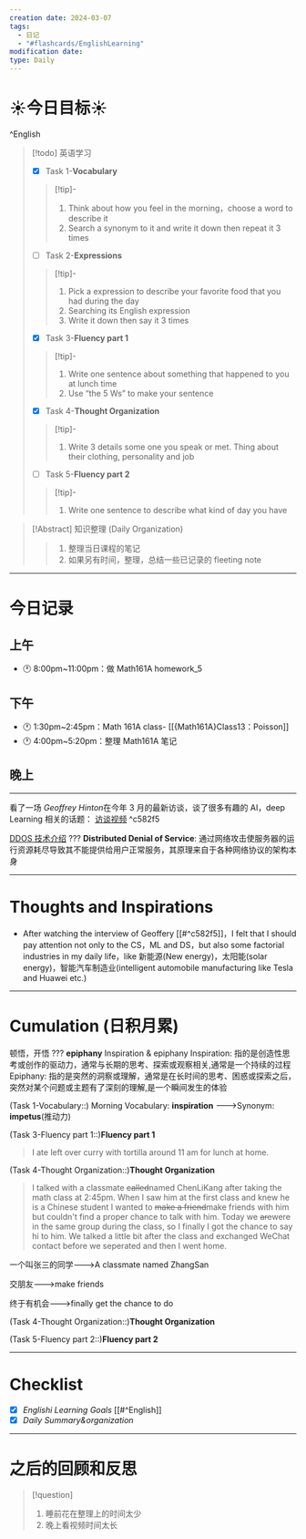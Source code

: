 ```yaml
---
creation date: 2024-03-07
tags:
  - 日记
  - "#flashcards/EnglishLearning"
modification date: 
type: Daily
---
```


# ☀今日目标☀
^English
> [!todo] 英语学习
> - [x]  Task 1-**Vocabulary**
> >[!tip]- 
> >	1. Think about how you feel in the morning，choose a word to describe it
> >	2. Search a synonym to it and write it down then repeat it 3 times
> - [ ]  Task 2-**Expressions**
> >[!tip]-
> >	1. Pick a expression to describe your favorite food that you had during the day
> >	2. Searching its English expression
> >	3. Write it down then say it 3 times
> - [x] Task 3-**Fluency part 1**
> > [!tip]-
> >	1. Write one sentence about something that happened to you at lunch time
> >	2. Use “the 5 Ws”  to make your sentence
> - [x] Task 4-**Thought Organization**
> > [!tip]-
> >	1. Write 3 details some one you speak or met. Thing about their clothing, personality and job
> - [ ] Task 5-**Fluency part 2**
> > [!tip]-
> >	1. Write one sentence to describe what kind of day you have


>[!Abstract] 知识整理 (Daily Organization)
>>1. 整理当日课程的笔记 
>> 2. 如果另有时间，整理，总结一些已记录的 fleeting note

---
# 今日记录
## 上午
- 🕐 8:00pm~11:00pm：做 Math161A homework_5
## 下午
- 🕐 1:30pm~2:45pm：Math 161A class- [[{Math161A}Class13：Poisson]]
- 🕐 4:00pm~5:20pm：整理 Math161A 笔记

## 晚上
---
看了一场 *Geoffrey Hinton*在今年 3 月的最新访谈，谈了很多有趣的 AI，deep Learning 相关的话题：
[访谈视频](https://www.bilibili.com/video/BV1ds4y1w7hH/?spm_id_from=333.1007.top_right_bar_window_history.content.click&vd_source=53ab730a6a68286ff34f37d2219cc5d8) ^c582f5

[DDOS 技术介绍](https://www.bilibili.com/video/BV1KQ4y117nq/?spm_id_from=333.1007.top_right_bar_window_history.content.click&vd_source=53ab730a6a68286ff34f37d2219cc5d8)
???
**Distributed Denial of Service**:
通过网络攻击使服务器的运行资源耗尽导致其不能提供给用户正常服务，其原理来自于各种网络协议的架构本身
<!--SR:!2024-08-03,101,280-->

---
# Thoughts and Inspirations 
- After watching the interview of Geoffery [[#^c582f5]]，I felt that I should pay attention not only to the CS，ML and DS，but also some factorial industries in my daily life，like 新能源(New energy)，太阳能(solar energy)，智能汽车制造业(intelligent automobile manufacturing like Tesla and Huawei etc.)

---
# Cumulation (日积月累)
顿悟，开悟
???
**epiphany**
Inspiration & epiphany
Inspiration: 指的是创造性思考或创作的驱动力，通常与长期的思考、探索或观察相关,通常是一个持续的过程
Epiphany: 指的是突然的洞察或理解，通常是在长时间的思考、困惑或探索之后，突然对某个问题或主题有了深刻的理解,是一个瞬间发生的体验
<!--SR:!2024-04-29,32,250-->

(Task 1-Vocabulary::) Morning Vocabulary: **inspiration** --->Synonym: **impetus**(推动力)
<!--SR:!2024-04-25,9,190-->

(Task 3-Fluency part 1::)**Fluency part 1**
>I ate left over curry with tortilla around 11 am for lunch at home.

(Task 4-Thought Organization::)**Thought Organization**
>I talked with a classmate ~~called~~named ChenLiKang after taking the math class at 2:45pm. When I saw him at the first class and knew he is a Chinese student I wanted to ~~make a friend~~make friends with him but couldn't find a proper chance to talk with him. Today we ~~are~~were in the same group during the class, so I finally I got the chance to say hi to him. We talked a little bit after the class and exchanged WeChat contact before we seperated and then I went home.

一个叫张三的同学--->A classmate named ZhangSan
<!--SR:!2024-06-06,51,264-->
交朋友--->make friends
<!--SR:!2024-04-27,36,284-->
终于有机会--->finally get the chance to do
<!--SR:!2024-05-19,33,246-->

(Task 4-Thought Organization::)**Thought Organization**

(Task 5-Fluency part 2::)**Fluency part 2**

---
# Checklist
- [x] *Englishi Learning Goals* [[#^English]]
- [x] *Daily Summary&organization*
---
# 之后的回顾和反思
> [!question]
> 1. 睡前花在整理上的时间太少
> 2. 晚上看视频时间太长